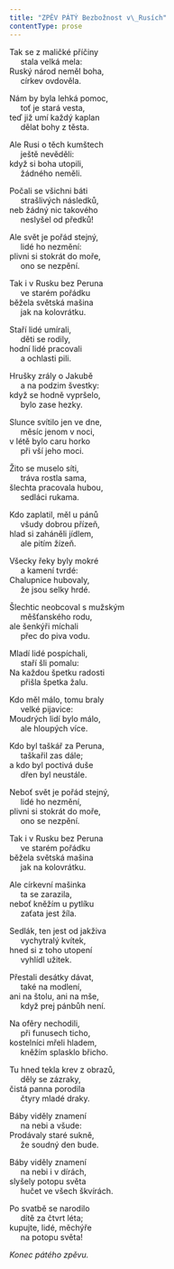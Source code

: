 ```yaml
---
title: "ZPĚV PÁTÝ Bezbožnost v\_Rusích"
contentType: prose
---
```


<section>

Tak se z maličké příčiny  
     stala velká mela:  
Ruský národ neměl boha,  
     církev ovdověla.

</section>

<section>

Nám by byla lehká pomoc,  
     toť je stará vesta,  
teď již umí každý kaplan  
     dělat bohy z těsta.

</section>

<section>

Ale Rusi o těch kumštech  
     ještě nevěděli:  
když si boha utopili,  
     žádného neměli.

</section>

<section>

Počali se všichni báti  
     strašlivých následků,  
neb žádný nic takového  
     neslyšel od předků!

</section>

<section>

Ale svět je pořád stejný,  
     lidé ho nezmění:  
plivni si stokrát do moře,  
     ono se nezpění.

</section>

<section>

Tak i v Rusku bez Peruna  
     ve starém pořádku  
běžela světská mašina  
     jak na kolovrátku.

</section>

<section>

Staří lidé umírali,  
     děti se rodily,  
hodní lidé pracovali  
     a ochlasti pili.

</section>

<section>

Hrušky zrály o Jakubě  
     a na podzim švestky:  
když se hodně vypršelo,  
     bylo zase hezky.

</section>

<section>

Slunce svítilo jen ve dne,  
     měsíc jenom v noci,  
v létě bylo caru horko  
     při vší jeho moci.

</section>

<section>

Žito se muselo síti,  
     tráva rostla sama,  
šlechta pracovala hubou,  
     sedláci rukama.

</section>

<section>

Kdo zaplatil, měl u pánů  
     všudy dobrou přízeň,  
hlad si zaháněli jídlem,  
     ale pitím žízeň.

</section>

<section>

Všecky řeky byly mokré  
     a kamení tvrdé:  
Chalupnice hubovaly,  
     že jsou selky hrdé.

</section>

<section>

Šlechtic neobcoval s mužským  
     měšťanského rodu,  
ale šenkýři míchali  
     přec do piva vodu.

</section>

<section>

Mladí lidé pospíchali,  
     staří šli pomalu:  
Na každou špetku radosti  
     přišla špetka žalu.

</section>

<section>

Kdo měl málo, tomu braly  
     velké pijavice:  
Moudrých lidí bylo málo,  
     ale hloupých více.

</section>

<section>

Kdo byl taškář za Peruna,  
     taškařil zas dále;  
a kdo byl poctivá duše  
     dřen byl neustále.

</section>

<section>

Neboť svět je pořád stejný,  
     lidé ho nezmění,  
plivni si stokrát do moře,  
     ono se nezpění.

</section>

<section>

Tak i v Rusku bez Peruna  
     ve starém pořádku  
běžela světská mašina  
     jak na kolovrátku.

</section>

<section>

Ale církevní mašinka  
     ta se zarazila,  
neboť kněžím u pytlíku  
     zaťata jest žíla.

</section>

<section>

Sedlák, ten jest od jakživa  
     vychytralý kvítek,  
hned si z toho utopení  
     vyhlídl užitek.

</section>

<section>

Přestali desátky dávat,  
     také na modlení,  
ani na štolu, ani na mše,  
     když prej pánbůh není.

</section>

<section>

Na ofěry nechodili,  
     při funusech ticho,  
kostelníci mřeli hladem,  
     kněžím splasklo břicho.

</section>

<section>

Tu hned tekla krev z obrazů,  
     děly se zázraky,  
čistá panna porodila  
     čtyry mladé draky.

</section>

<section>

Báby viděly znamení  
     na nebi a všude:  
Prodávaly staré sukně,  
     že soudný den bude.

</section>

<section>

Báby viděly znamení  
     na nebi i v dírách,  
slyšely potopu světa  
     hučet ve všech škvírách.

</section>

<section>

Po svatbě se narodilo  
     dítě za čtvrt léta;  
kupujte, lidé, měchýře  
     na potopu světa!

</section>

<section>

_Konec pátého zpěvu._

</section>
